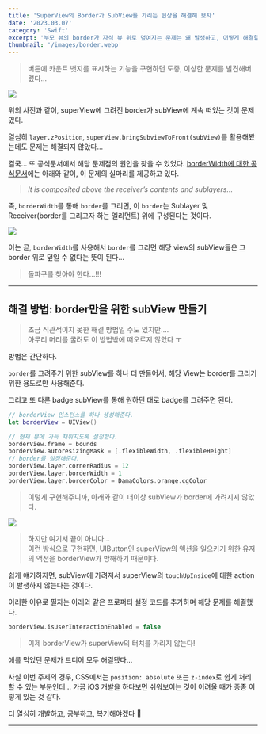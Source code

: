 ```yaml
---
title: 'SuperView의 Border가 SubView를 가리는 현상을 해결해 보자'
date: '2023.03.07'
category: 'Swift'
excerpt: '부모 뷰의 border가 자식 뷰 위로 덮여지는 문제는 왜 발생하고, 어떻게 해결할 수 있을까?'
thumbnail: '/images/border.webp'
---
```


> 버튼에 카운트 뱃지를 표시하는 기능을 구현하던 도중, 이상한 문제를 발견해버렸다...

![](https://user-images.githubusercontent.com/67448481/224503927-cf33125f-340b-437c-a47f-a97778ba4a37.png)

위의 사진과 같이, superView에 그려진 border가 subView에 계속 떠있는 것이 문제였다.

열심히 `layer.zPosition`, `superView.bringSubviewToFront(subView)`를 활용해봤는데도 문제는 해결되지 않았다...

결국... 또 공식문서에서 해당 문제점의 원인을 찾을 수 있었다.
[borderWidth에 대한 공식문서](https://developer.apple.com/documentation/quartzcore/calayer/1410917-borderwidth)에는 아래와 같이, 이 문제의 실마리를 제공하고 있다.

> _It is composited above the receiver’s contents and sublayers…_

즉, `borderWidth`를 통해 `border`를 그리면, 이 `border`는 Sublayer 및 Receiver(border를 그리고자 하는 엘리먼트) 위에 구성된다는 것이다.

![](https://user-images.githubusercontent.com/67448481/224503924-c22bac19-2347-41ce-807a-247672b7db6d.png)

이는 곧, `borderWidth`를 사용해서 `border`를 그리면 해당 view의 subView들은 그 border 위로 덮일 수 없다는 뜻이 된다...

> 돌파구를 찾아야 한다...!!!

---

## 해결 방법: border만을 위한 subView 만들기

> 조금 직관적이지 못한 해결 방법일 수도 있지만....  
> 아무리 머리를 굴려도 이 방법밖에 떠오르지 않았다 ㅜ

방법은 간단하다.

`border`를 그려주기 위한 subView를 하나 더 만들어서, 해당 View는 border를 그리기 위한 용도로만 사용해준다.

그리고 또 다른 badge subView를 통해 원하던 대로 badge를 그려주면 된다.

```swift
// borderView 인스턴스를 하나 생성해준다.
let borderView = UIView()

// 현재 뷰에 가득 채워지도록 설정한다.
borderView.frame = bounds
borderView.autoresizingMask = [.flexibleWidth, .flexibleHeight]
// border를 설정해준다.
borderView.layer.cornerRadius = 12
borderView.layer.borderWidth = 1
borderView.layer.borderColor = DamaColors.orange.cgColor
```

> 이렇게 구현해주니까, 아래와 같이 더이상 subView가 border에 가려지지 않았다.

![](https://user-images.githubusercontent.com/67448481/224504024-1dfb5845-7ba5-4c0e-a6fe-b39002f95a95.png)

> 하지만 여기서 끝이 아니다...  
> 이런 방식으로 구현하면, UIButton인 superView의 액션을 일으키기 위한 유저의 액션을 borderView가 방해하기 때문이다.

쉽게 얘기하자면, subView에 가려져서 superView의 `touchUpInside`에 대한 action이 발생하지 않는다는 것이다.

이러한 이유로 필자는 아래와 같은 프로퍼티 설정 코드를 추가하며 해당 문제를 해결했다.

```swift
borderView.isUserInteractionEnabled = false
```

> 이제 borderView가 superView의 터치를 가리지 않는다!

애를 먹었던 문제가 드디어 모두 해결됐다...

사실 이번 주제의 경우, CSS에서는 `position: absolute` 또는 `z-index`로 쉽게 처리할 수 있는 부분인데... 가끔 iOS 개발을 하다보면 쉬워보이는 것이 어려울 때가 종종 이렇게 있는 것 같다.

더 열심히 개발하고, 공부하고, 복기해야겠다 🥲

---

